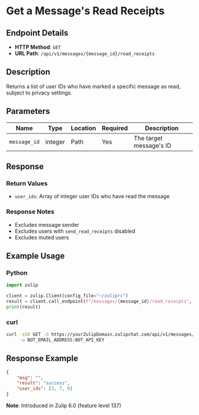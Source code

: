 # Get a Message's Read Receipts

## Endpoint Details

- **HTTP Method**: `GET`
- **URL Path**: `/api/v1/messages/{message_id}/read_receipts`

## Description

Returns a list of user IDs who have marked a specific message as read, subject to privacy settings.

## Parameters

| Name | Type | Location | Required | Description |
|------|------|----------|----------|-------------|
| `message_id` | integer | Path | Yes | The target message's ID |

## Response

### Return Values

- `user_ids`: Array of integer user IDs who have read the message

### Response Notes
- Excludes message sender
- Excludes users with `send_read_receipts` disabled
- Excludes muted users

## Example Usage

### Python
```python
import zulip

client = zulip.Client(config_file="~/zuliprc")
result = client.call_endpoint(f"/messages/{message_id}/read_receipts", method="GET")
print(result)
```

### curl
```bash
curl -sSX GET -G https://yourZulipDomain.zulipchat.com/api/v1/messages/43/read_receipts \
     -u BOT_EMAIL_ADDRESS:BOT_API_KEY
```

## Response Example

```json
{
    "msg": "",
    "result": "success",
    "user_ids": [3, 7, 9]
}
```

**Note**: Introduced in Zulip 6.0 (feature level 137)